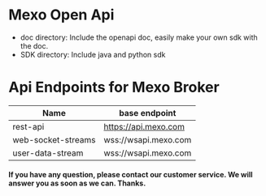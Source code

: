 # Mexo Open Api

* doc directory: Include the openapi doc, easily make your own sdk with the doc.
* SDK directory: Include java and python sdk

# Api Endpoints for Mexo Broker
| Name | base endpoint |
| --- | --- |
| rest-api | https://api.mexo.com |
| web-socket-streams | wss://wsapi.mexo.com |
| user-data-stream | wss://wsapi.mexo.com |


#### If you have any question, please contact our customer service. We will answer you as soon as we can. Thanks.
